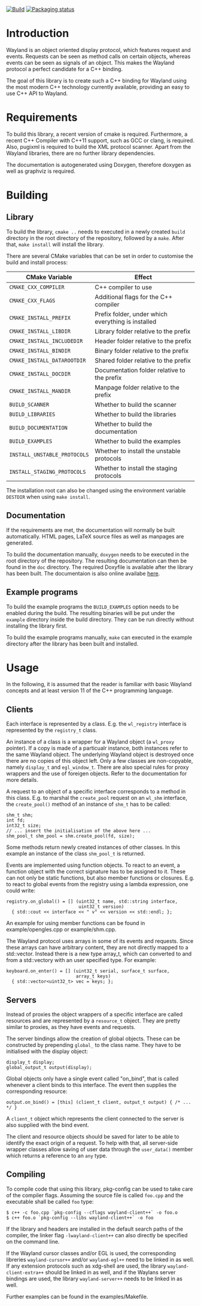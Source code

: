 [![Build](https://github.com/NilsBrause/waylandpp/actions/workflows/build.yml/badge.svg?branch=master&event=push)](https://github.com/NilsBrause/waylandpp/actions/workflows/build.yml) [![Packaging status](https://repology.org/badge/tiny-repos/waylandpp.svg)](https://repology.org/project/waylandpp/versions)

# Introduction

Wayland is an object oriented display protocol, which features request
and events. Requests can be seen as method calls on certain objects,
whereas events can be seen as signals of an object. This makes the
Wayland protocol a perfect candidate for a C++ binding.

The goal of this library is to create such a C++ binding for Wayland
using the most modern C++ technology currently available, providing
an easy to use C++ API to Wayland.

# Requirements

To build this library, a recent version of cmake is required. Furthermore,
a recent C++ Compiler with C++11 support, such as GCC or clang, is required.
Also, pugixml is required to build the XML protocol scanner. Apart from the
Wayland libraries, there are no further library dependencies.

The documentation is autogenerated using Doxygen, therefore doxygen as
well as graphviz is required.

# Building

## Library

To build the library, `cmake ..` needs to executed in a newly created
`build` directory in the root directory of the repository, followed
by a `make`. After that, `make install` will install the library.

There are several CMake variables that can be set in order to
customise the build and install process:

CMake Variable               | Effect
---------------------------- | ------
`CMAKE_CXX_COMPILER`         | C++ compiler to use
`CMAKE_CXX_FLAGS`            | Additional flags for the C++ compiler
`CMAKE_INSTALL_PREFIX`       | Prefix folder, under which everything is installed
`CMAKE_INSTALL_LIBDIR`       | Library folder relative to the prefix
`CMAKE_INSTALL_INCLUDEDIR`   | Header folder relative to the prefix
`CMAKE_INSTALL_BINDIR`       | Binary folder relative to the prefix
`CMAKE_INSTALL_DATAROOTDIR`  | Shared folder relative to the prefix
`CMAKE_INSTALL_DOCDIR`       | Documentation folder relative to the prefix
`CMAKE_INSTALL_MANDIR`       | Manpage folder relative to the prefix
`BUILD_SCANNER`              | Whether to build the scanner
`BUILD_LIBRARIES`            | Whether to build the libraries
`BUILD_DOCUMENTATION`        | Whether to build the documentation
`BUILD_EXAMPLES`             | Whether to build the examples
`INSTALL_UNSTABLE_PROTOCOLS` | Whether to install the unstable protocols
`INSTALL_STAGING_PROTOCOLS`  | Whether to install the staging protocols

The installation root can also be changed using the environment variable
`DESTDIR` when using `make install`.

## Documentation

If the requirements are met, the documentation will normally be built
automatically. HTML pages, LaTeX source files as well as manpages are generated.

To build the documentation manually, `doxygen` needs to be executed
in the root directory of the repository. The resulting documentation
can then be found in the `doc` directory. The required Doxyfile is
available after the library has been built. The documentaion is also
online availabe [here](https://nilsbrause.github.io/waylandpp_docs/).

## Example programs

To build the example programs the `BUILD_EXAMPLES` option needs to be enabled
during the build. The resulting binaries will be put under the `example`
directory inside the build directory. They can be run directly without
installing the library first.

To build the example programs manually, `make` can executed in
the example directory after the library has been built and installed.

# Usage

In the following, it is assumed that the reader is familiar with
basic Wayland concepts and at least version 11 of the C++
programming language.

## Clients

Each interface is represented by a class. E.g. the `wl_registry`
interface is represented by the `registry_t` class.

An instance of a class is a wrapper for a Wayland object (a `wl_proxy`
pointer). If a copy is made of a particualr instance, both instances
refer to the same Wayland object. The underlying Wayland object is
destroyed once there are no copies of this object left. Only a few
classes are non-copyable, namely `display_t` and `egl_window_t`.
There are also special rules for proxy wrappers and the use of
foreigen objects. Refer to the documentation for more details.

A request to an object of a specific interface corresponds to a method
in this class. E.g. to marshal the `create_pool` request on an
`wl_shm` interface, the `create_pool()` method of an instance of
`shm_t` has to be called:

    shm_t shm;
    int fd;
    int32_t size;
    // ... insert the initialisation of the above here ...
    shm_pool_t shm_pool = shm.create_pool(fd, size);

Some methods return newly created instances of other classes. In this
example an instance of the class `shm_pool_t` is returned.

Events are implemented using function objects. To react to an event, a
function object with the correct signature has to be assigned to
it. These can not only be static functions, but also member functions
or closures. E.g. to react to global events from the registry using a
lambda expression, one could write:

    registry.on_global() = [] (uint32_t name, std::string interface,
                               uint32_t version)
      { std::cout << interface << " v" << version << std::endl; };

An example for using member functions can be found in
example/opengles.cpp or example/shm.cpp.

The Wayland protocol uses arrays in some of its events and requests.
Since these arrays can have arbitrary content, they are not directly
mapped to a std::vector. Instead there is a new type array_t, which
can converted to and from a std::vectory with an user specified type.
For example:

    keyboard.on_enter() = [] (uint32_t serial, surface_t surface,
                              array_t keys)
      { std::vector<uint32_t> vec = keys; };

## Servers

Instead of proxies the object wrappers of a specific interface are
called resources and are represented by a `resource_t` object. They
are pretty similar to proxies, as they have events and requests.

The server bindings allow the creation of global objects. These can
be constructed by prepending `global_` to the class name. They have
to be initialised with the display object:

    display_t display;
    global_output_t output(display);

Global objects only have a single event called "on_bind", that is
called whenever a client binds to this interface. The event then
supplies the corresponding resource:

    output.on_bind() = [this] (client_t client, output_t output) { /* ... */ }

A `client_t` object which represents the client connected to the
server is also supplied with the bind event.

The client and resource objects should be saved for later to be able
to identify the exact origin of a request. To help with that, all
server-side wrapper classes allow saving of user data through the
`user_data()` member which returns a reference to an `any` type.

## Compiling

To compile code that using this library, pkg-config can be used to
take care of the compiler flags. Assuming the source file is called
`foo.cpp` and the executable shall be called `foo` type:

    $ c++ -c foo.cpp `pkg-config --cflags wayland-client++` -o foo.o
    $ c++ foo.o `pkg-config --libs wayland-client++` -o foo

If the library and headers are installed in the default search paths
of the compiler, the linker flag `-lwayland-client++` can also
directly be specified on the command line.

If the Wayland cursor classes and/or EGL is used, the corresponding
libreries `wayland-cursor++` and/or `wayland-egl++` need to be linked
in as well. If any extension protocols such as xdg-shell are used,
the library `wayland-client-extra++` should be linked in as well,
and if the Waylans server bindings are used, the library
`wayland-server++` needs to be linked in as well.

Further examples can be found in the examples/Makefile.
